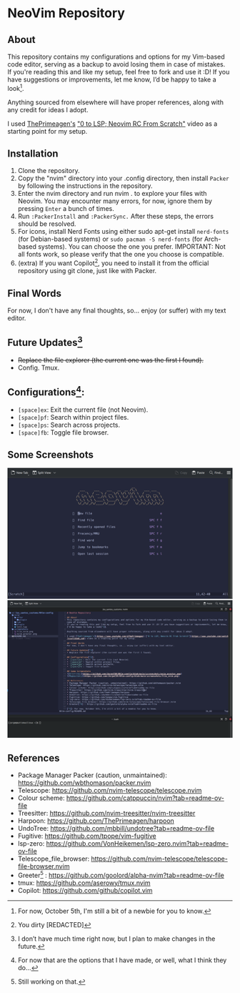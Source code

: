 # NeoVim Repository

## About
This repository contains my configurations and options for my Vim-based code editor, serving as a backup to avoid losing them in case of mistakes.  
If you're reading this and like my setup, feel free to fork and use it :D! If you have suggestions or improvements, let me know, I’d be happy to take a look[^1].

Anything sourced from elsewhere will have proper references, along with any credit for ideas I adopt.

I used [ThePrimeagen's](https://www.youtube.com/@ThePrimeagen) ["0 to LSP; Neovim RC From Scratch"](https://www.youtube.com/watch?v=w7i4amO_zaE) video as a starting point for my setup.

## Installation
1. Clone the repository.
2. Copy the "nvim" directory into your .config directory, then install ```Packer``` by following the instructions in the repository.
3. Enter the nvim directory and run nvim . to explore your files with Neovim. You may encounter many errors, for now, ignore them by pressing ```Enter``` a bunch of times. 
4. Run ```:PackerInstall``` and ```:PackerSync.``` After these steps, the errors should be resolved.
5. For icons, install Nerd Fonts using either sudo apt-get install ```nerd-fonts``` (for Debian-based systems) or ```sudo pacman -S nerd-fonts``` (for Arch-based systems). You can choose the one you prefer. IMPORTANT: Not all fonts work, so please verify that the one you choose is compatible.
6. (extra) If you want Copilot[^5], you need to install it from the official repository using git clone, just like with Packer.

## Final Words
For now, I don't have any final thoughts, so... enjoy (or suffer) with my text editor.

## Future Updates[^3]
* ~~Replace the file explorer (the current one was the first I found).~~
* Config. Tmux.

## Configurations[^2]:
* `[space]ex`: Exit the current file (not Neovim).
* `[space]pf`: Search within project files.
* `[space]ps`: Search across projects.
* `[space]fb`: Toggle file browser.

## Some Screenshots
![Greetings](https://github.com/JorgeCSH/NVim-config/blob/main/screenshots/nvim_greeter.png)
![Repository](https://github.com/JorgeCSH/NVim-config/blob/main/screenshots/file_nvim.png)

## References
* Package Manager Packer (caution, unmaintained): https://github.com/wbthomason/packer.nvim 
* Telescope: https://github.com/nvim-telescope/telescope.nvim
* Colour scheme: https://github.com/catppuccin/nvim?tab=readme-ov-file
* Treesitter: https://github.com/nvim-treesitter/nvim-treesitter
* Harpoon: https://github.com/ThePrimeagen/harpoon
* UndoTree: https://github.com/mbbill/undotree?tab=readme-ov-file
* Fugitive: https://github.com/tpope/vim-fugitive
* lsp-zero: https://github.com/VonHeikemen/lsp-zero.nvim?tab=readme-ov-file
* Telescope_file_browser: https://github.com/nvim-telescope/telescope-file-browser.nvim
* Greeter[^4] : https://github.com/goolord/alpha-nvim?tab=readme-ov-file
* tmux: https://github.com/aserowy/tmux.nvim
* Copilot: https://github.com/github/copilot.vim

[^1]: For now, October 5th, I'm still a bit of a newbie for you to know.
[^2]: For now that are the options that I have made, or well, what I think they do...
[^3]: I don’t have much time right now, but I plan to make changes in the future.
[^4]: Still working on that.
[^5]: You dirty [REDACTED]


